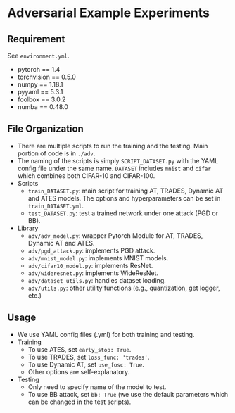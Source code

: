 # Adversarial Example Experiments

## Requirement
See `environment.yml`.
- pytorch == 1.4
- torchvision == 0.5.0
- numpy == 1.18.1
- pyyaml == 5.3.1
- foolbox == 3.0.2
- numba == 0.48.0

## File Organization
- There are multiple scripts to run the training and the testing. Main portion of code is in `./adv`.
- The naming of the scripts is simply `SCRIPT_DATASET.py` with the YAML config file under the same name. `DATASET` includes `mnist` and `cifar` which combines both CIFAR-10 and CIFAR-100.
- Scripts
  - `train_DATASET.py`: main script for training AT, TRADES, Dynamic AT and ATES models. The options and hyperparameters can be set in `train_DATASET.yml`.
  - `test_DATASET.py`: test a trained network under one attack (PGD or BB).
- Library
  - `adv/adv_model.py`: wrapper Pytorch Module for AT, TRADES, Dynamic AT and ATES.
  - `adv/pgd_attack.py`: implements PGD attack.
  - `adv/mnist_model.py`: implements MNIST models.
  - `adv/cifar10_model.py`: implements ResNet.
  - `adv/wideresnet.py`: implements WideResNet.
  - `adv/dataset_utils.py`: handles dataset loading.
  - `adv/utils.py`: other utility functions (e.g., quantization, get logger, etc.)
  
## Usage
- We use YAML config files (.yml) for both training and testing.
- Training
  - To use ATES, set `early_stop: True`.
  - To use TRADES, set `loss_func: 'trades'`.
  - To use Dynamic AT, set `use_fosc: True`.
  - Other options are self-explanatory.
- Testing
  - Only need to specify name of the model to test.
  - To use BB attack, set `bb: True` (we use the default parameters which can be changed in the test scripts).
